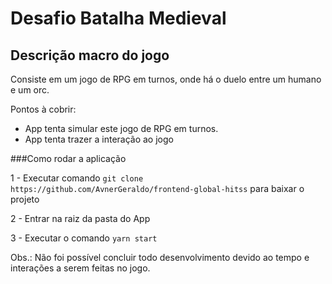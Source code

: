 Desafio Batalha Medieval
========================

Descrição macro do jogo
-----------------------

Consiste em um jogo de RPG em turnos, onde há o duelo entre um humano e um orc.

Pontos à cobrir:

- App tenta simular este jogo de RPG em turnos.
- App tenta trazer a interação ao jogo

###Como rodar a aplicação

1 - Executar comando `git clone https://github.com/AvnerGeraldo/frontend-global-hitss` para baixar o projeto

2 - Entrar na raiz da pasta do App

3 - Executar o comando `yarn start`

Obs.: Não foi possível concluir todo desenvolvimento devido ao tempo e interações a serem feitas no jogo.
